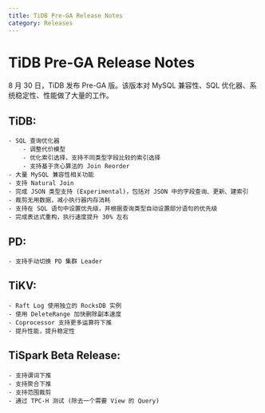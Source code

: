 ```yaml
---
title: TiDB Pre-GA Release Notes
category: Releases
---
```


# TiDB Pre-GA Release Notes

8 月 30 日，TiDB 发布 Pre-GA 版。该版本对 MySQL 兼容性、SQL 优化器、系统稳定性、性能做了大量的工作。
## TiDB:
    - SQL 查询优化器
        - 调整代价模型
        - 优化索引选择，支持不同类型字段比较的索引选择
        - 支持基于贪心算法的 Join Reorder
    - 大量 MySQL 兼容性相关功能
    - 支持 Natural Join
    - 完成 JSON 类型支持 (Experimental)，包括对 JSON 中的字段查询、更新、建索引
    - 裁剪无用数据，减小执行器内存消耗
    - 支持在 SQL 语句中设置优先级，并根据查询类型自动设置部分语句的优先级
    - 完成表达式重构，执行速度提升 30% 左右 
## PD:
    - 支持手动切换 PD 集群 Leader
## TiKV:
    - Raft Log 使用独立的 RocksDB 实例
    - 使用 DeleteRange 加快删除副本速度
    - Coprocessor 支持更多运算符下推
    - 提升性能，提升稳定性
## TiSpark Beta Release:
    - 支持谓词下推
    - 支持聚合下推
    - 支持范围裁剪
    - 通过 TPC-H 测试 (除去一个需要 View 的 Query)
